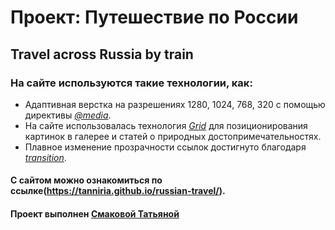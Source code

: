 # Проект: Путешествие по России
## Travel across Russia by train

### На сайте используются такие технологии, как:
* Адаптивная верстка на разрешениях 1280, 1024, 768, 320 с помощью директивы [*@media*](https://developer.mozilla.org/ru/docs/Web/CSS/@media).
* На сайте использовалась технология [*Grid*](https://developer.mozilla.org/ru/docs/Web/CSS/CSS_Grid_Layout/Basic_Concepts_of_Grid_Layout) для позиционирования картинок в галерее и статей о природных достопримечательностях.
* Плавное изменение прозрачности ссылок достигнуто благодаря [*transition*](https://developer.mozilla.org/ru/docs/Web/CSS/transition).

#### С сайтом можно ознакомиться по ссылке(https://tanniria.github.io/russian-travel/).
#### Проект выполнен [**Смаковой Татьяной**](https://vk.com/id221691656)
